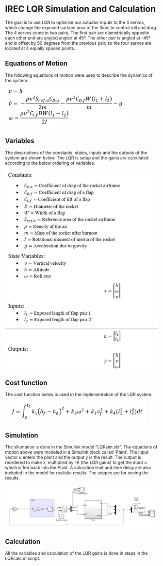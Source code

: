 # IREC LQR Simulation and Calculation

The goal is to use LQR to optimize our actuator inputs to the 4 servos, which change the exposed surface area of the flaps to control roll and drag.
The 4 servos come in two pairs. The first pair are diametrically opposite each other and are angled angled at 45°. The other pair is angled at -45° and is offset by 90 degrees from the previous pair, so the four servos are located at 4 equally spaced points.

## Equations of Motion
The following equations of motion were used to describe the dynamics of the system.

![EOM](./images/EOM.jpg)

## Variables
The descriptions of the constants, states, inputs and the outputs of the system are shown below. The LQR is setup and the gains are calculated according to the below ordering of variables.

![vars](./images/Vars.jpg)

## Cost function
The cost function below is used in the implementation of the LQR system.

![cost](./images/costf.jpg)

## Simulation
The silumation is done in the Simulink model "LQRsim.slx". The equations of motion above were modeled in a Simulink block called 'Plant'. The input vector u enters the plant and the output y is the result. The output is reordered to make x, multiplied by -K (the LQR gains) to get the input u which is fed back into the Plant. A saturation limit and time delay are also included in the model for realistic results. The scopes are for seeing the results.

![sim](./images/sim.jpg)

## Calculation
All the variables and calculation of the LQR gains is done in steps in the LQRcalc.m script.
